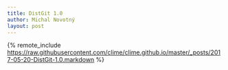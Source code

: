 ```yaml
---
title: DistGit 1.0
author: Michal Novotný
layout: post
---
```


{% remote_include https://raw.githubusercontent.com/clime/clime.github.io/master/_posts/2017-05-20-DistGit-1.0.markdown %}
